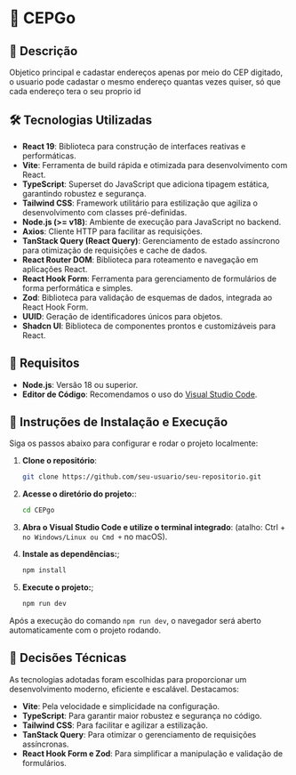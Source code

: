# 🚀  CEPGo


## 📖 Descrição

Objetico principal e cadastar endereços apenas por meio do CEP digitado, o usuario pode cadastar o mesmo endereço quantas vezes quiser, só que cada endereço tera o seu proprio id

## 🛠 Tecnologias Utilizadas

- **React 19**: Biblioteca para construção de interfaces reativas e performáticas.
- **Vite**: Ferramenta de build rápida e otimizada para desenvolvimento com React.
- **TypeScript**: Superset do JavaScript que adiciona tipagem estática, garantindo robustez e segurança.
- **Tailwind CSS**: Framework utilitário para estilização que agiliza o desenvolvimento com classes pré-definidas.
- **Node.js (>= v18)**: Ambiente de execução para JavaScript no backend.
- **Axios**: Cliente HTTP para facilitar as requisições.
- **TanStack Query (React Query)**: Gerenciamento de estado assíncrono para otimização de requisições e cache de dados.
- **React Router DOM**: Biblioteca para roteamento e navegação em aplicações React.
- **React Hook Form**: Ferramenta para gerenciamento de formulários de forma performática e simples.
- **Zod**: Biblioteca para validação de esquemas de dados, integrada ao React Hook Form.
- **UUID**: Geração de identificadores únicos para objetos.
- **Shadcn UI**: Biblioteca de componentes prontos e customizáveis para React.

## 📌 Requisitos

- **Node.js**: Versão 18 ou superior.
- **Editor de Código**: Recomendamos o uso do [Visual Studio Code](https://code.visualstudio.com/).

## 🚀 Instruções de Instalação e Execução

Siga os passos abaixo para configurar e rodar o projeto localmente:

1. **Clone o repositório**:
   ```sh
   git clone https://github.com/seu-usuario/seu-repositorio.git

2. **Acesse o diretório do projeto:**:
   ```sh
   cd CEPgo

3. **Abra o Visual Studio Code e utilize o terminal integrado**:
   (atalho: Ctrl + ` no Windows/Linux ou Cmd + ` no macOS).
 

4. **Instale as dependências:**;
   ```sh
   npm install

5. **Execute o projeto:**;
   ```sh
   npm run dev
Após a execução do comando `npm run dev`, o navegador será aberto automaticamente com o projeto rodando.

## 🤔 Decisões Técnicas

As tecnologias adotadas foram escolhidas para proporcionar um desenvolvimento moderno, eficiente e escalável. Destacamos:

- **Vite**: Pela velocidade e simplicidade na configuração.
- **TypeScript**: Para garantir maior robustez e segurança no código.
- **Tailwind CSS**: Para facilitar e agilizar a estilização.
- **TanStack Query**: Para otimizar o gerenciamento de requisições assíncronas.
- **React Hook Form e Zod**: Para simplificar a manipulação e validação de formulários.


